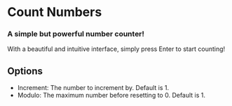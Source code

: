 # Count Numbers

### A simple but powerful number counter!

With a beautiful and intuitive interface, simply press Enter to start counting!

## Options
- Increment: The number to increment by. Default is 1.
- Modulo: The maximum number before resetting to 0. Default is 1.